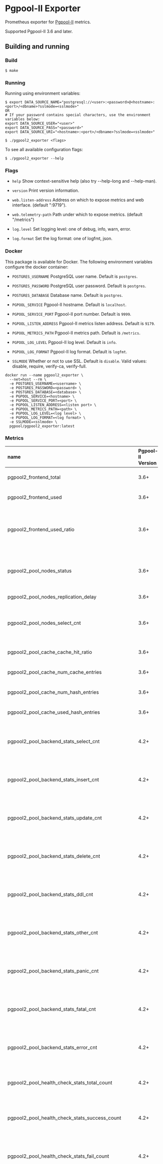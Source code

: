 # Pgpool-II Exporter

Prometheus exporter for [Pgpool-II](https://pgpool.net) metrics.

Supported Pgpool-II 3.6 and later.

## Building and running

### Build
```
$ make
```

### Running

Running using environment variables:
```
$ export DATA_SOURCE_NAME="postgresql://<user>:<password>@<hostname>:<port>/<dbname>?sslmode=<sslmode>"
OR
# If your password contains special characters, use the environment variables below:
export DATA_SOURCE_USER="<user>"
export DATA_SOURCE_PASS="<password>"
export DATA_SOURCE_URI="<hostname>:<port>/<dbname>?sslmode=<sslmode>"

$ ./pgpool2_exporter <flags>
```
    
To see all available configuration flags:
```
$ ./pgpool2_exporter --help
```
    
 ### Flags

* `help` 
  Show context-sensitive help (also try --help-long and --help-man).
  
* `version`
  Print version information.
  
* `web.listen-address`
  Address on which to expose metrics and web interface. (default ":9719").

* `web.telemetry-path`
  Path under which to expose metrics. (default "/metrics")
  
* `log.level`
  Set logging level: one of debug, info, warn, error.

* `log.format` 
  Set the log format: one of logfmt, json.
  
### Docker

This package is available for Docker. The following environment variables configure the docker container:

* `POSTGRES_USERNAME`
  PostgreSQL user name. Default is `postgres`.

* `POSTGRES_PASSWORD`
  PostgreSQL user password. Default is `postgres`.

* `POSTGRES_DATABASE`
  Database name. Default is `postgres`.

* `PGPOOL_SERVICE`
  Pgpool-II hostname. Default is `localhost`.

* `PGPOOL_SERVICE_PORT`
  Pgpool-II port number. Default is `9999`.

* `PGPOOL_LISTEN_ADDRESS`
  Pgpool-II metrics listen address. Default is `9179`.

* `PGPOOL_METRICS_PATH`
  Pgpool-II metrics path. Default is `/metrics`.

* `PGPOOL_LOG_LEVEL`
  Pgpool-II log level. Default is `info`.

* `PGPOOL_LOG_FORMAT`
  Pgpool-II log format. Default is `logfmt`.

* `SSLMODE`
   Whether or not to use SSL. Default is `disable`. Valid values: disable, require, verify-ca, verify-full.
  
```
docker run --name pgpool2_exporter \
  --net=host --rm \
  -e POSTGRES_USERNAME=<username> \
  -e POSTGRES_PASSWORD=<password> \
  -e POSTGRES_DATABASE=<database> \
  -e PGPOOL_SERVICE=<hostname> \
  -e PGPOOL_SERVICE_PORT=<port> \
  -e PGPOOL_LISTEN_ADDRESS=<listen port> \
  -e PGPOOL_METRICS_PATH=<path> \
  -e PGPOOL_LOG_LEVEL=<log level> \
  -e PGPOOL_LOG_FORMAT=<log format> \
  -e SSLMODE=<sslmode> \
  pgpool/pgpool2_exporter:latest
```
  
### Metrics

name | Pgpool-II Version | Description
:---|:---|:---
pgpool2_frontend_total | 3.6+ | Number of total child processes
pgpool2_frontend_used | 3.6+ | Number of used child processes
pgpool2_frontend_used_ratio | 3.6+ | Ratio of used child processes to total child processes (0.0 to 1.0)
pgpool2_pool_nodes_status | 3.6+ | Backend node Status (1 for up or waiting, 0 for down or unused)
pgpool2_pool_nodes_replication_delay | 3.6+ | Replication delay
pgpool2_pool_nodes_select_cnt | 3.6+ | SELECT query counts issued to each backend
pgpool2_pool_cache_cache_hit_ratio | 3.6+ | Query cache hit ratio
pgpool2_pool_cache_num_cache_entries | 3.6+ | Number of used cache entries
pgpool2_pool_cache_num_hash_entries | 3.6+ | Number of total hash entries
pgpool2_pool_cache_used_hash_entries | 3.6+ | Number of used hash entries
pgpool2_pool_backend_stats_select_cnt | 4.2+ | SELECT statement counts issued to each backend
pgpool2_pool_backend_stats_insert_cnt | 4.2+ | INSERT statement counts issued to each backend
pgpool2_pool_backend_stats_update_cnt | 4.2+ | UPDATE statement counts issued to each backend
pgpool2_pool_backend_stats_delete_cnt | 4.2+ | DELETE statement counts issued to each backend
pgpool2_pool_backend_stats_ddl_cnt | 4.2+ | DDL statement counts issued to each backend
pgpool2_pool_backend_stats_other_cnt | 4.2+ | other statement counts issued to each backend
pgpool2_pool_backend_stats_panic_cnt | 4.2+ | Panic message counts returned from backend
pgpool2_pool_backend_stats_fatal_cnt | 4.2+ | Fatal message counts returned from backend
pgpool2_pool_backend_stats_error_cnt | 4.2+ | Error message counts returned from backend
pgpool2_pool_health_check_stats_total_count | 4.2+ | Number of health check count in total
pgpool2_pool_health_check_stats_success_count | 4.2+ | Number of successful health check count in total
pgpool2_pool_health_check_stats_fail_count | 4.2+ | Number of failed health check count in total
pgpool2_pool_health_check_stats_skip_count | 4.2+ | Number of skipped health check count in total
pgpool2_pool_health_check_stats_retry_count | 4.2+ | Number of retried health check count in total
pgpool2_pool_health_check_stats_average_retry_count | 4.2+ | Number of average retried health check count in a health check session
pgpool2_pool_health_check_stats_max_retry_count | 4.2+ | Number of maximum retried health check count in a health check session
pgpool2_pool_health_check_stats_max_duration | 4.2+ | Maximum health check duration in Millie seconds
pgpool2_pool_health_check_stats_min_duration | 4.2+ | Minimum health check duration in Millie seconds
pgpool2_pool_health_check_stats_average_duration | 4.2+ | Average health check duration in Millie seconds
